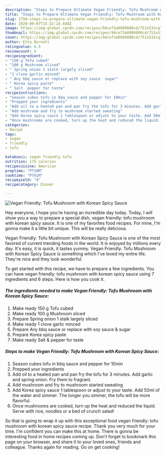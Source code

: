 ```yaml
---
description: "Steps to Prepare Ultimate Vegan Friendly: Tofu Mushroom with Korean Spicy Sauce"
title: "Steps to Prepare Ultimate Vegan Friendly: Tofu Mushroom with Korean Spicy Sauce"
slug: 1750-steps-to-prepare-ultimate-vegan-friendly-tofu-mushroom-with-korean-spicy-sauce
date: 2020-09-07T15:32:24.648Z
image: https://img-global.cpcdn.com/recipes/94cef3a0989880cd/751x532cq70/vegan-friendly-tofu-mushroom-with-korean-spicy-sauce-recipe-main-photo.jpg
thumbnail: https://img-global.cpcdn.com/recipes/94cef3a0989880cd/751x532cq70/vegan-friendly-tofu-mushroom-with-korean-spicy-sauce-recipe-main-photo.jpg
cover: https://img-global.cpcdn.com/recipes/94cef3a0989880cd/751x532cq70/vegan-friendly-tofu-mushroom-with-korean-spicy-sauce-recipe-main-photo.jpg
author: Etta Barnett
ratingvalue: 4.5
reviewcount: 4
recipeingredient:
- "150 g Tofu cubed"
- "100 g Mushroom sliced"
- " Spring onion 1 stalk largely sliced"
- "1 clove garlic minced"
- " Any bbq sauce or replace with soy sauce  sugar"
- " Korea spicy paste"
- " Salt  pepper for taste"
recipeinstructions:
- "Season cubes tofu in bbq sauce and pepper for 10min"
- "Prepped your ingredients"
- "Add oil to a heated pan and pan fry the tofu for 3 minutes. Add garlic and spring onion. Fry them to fragrant."
- "Add mushroom and fry to mushroom started sweating"
- "Add Korea spicy sauce 1 tablespoon or adjust to your taste. Add 50ml of the water and simmer. The longer you simmer, the tofu will be more flavorful."
- "Once mushrooms are cooked, turn up the heat and reduced the liquid. Serve with rice, noodles or a bed of crunch salad!"
categories:
- Recipe
tags:
- vegan
- friendly
- tofu

katakunci: vegan friendly tofu 
nutrition: 175 calories
recipecuisine: American
preptime: "PT10M"
cooktime: "PT41M"
recipeyield: "4"
recipecategory: Dinner

---
```



![Vegan Friendly: Tofu Mushroom with Korean Spicy Sauce](https://img-global.cpcdn.com/recipes/94cef3a0989880cd/751x532cq70/vegan-friendly-tofu-mushroom-with-korean-spicy-sauce-recipe-main-photo.jpg)

Hey everyone, I hope you're having an incredible day today. Today, I will show you a way to prepare a special dish, vegan friendly: tofu mushroom with korean spicy sauce. It is one of my favorites food recipes. For mine, I'm gonna make it a little bit unique. This will be really delicious.



Vegan Friendly: Tofu Mushroom with Korean Spicy Sauce is one of the most favored of current trending foods in the world. It is enjoyed by millions every day. It's easy, it is quick, it tastes yummy. Vegan Friendly: Tofu Mushroom with Korean Spicy Sauce is something which I've loved my entire life. They're nice and they look wonderful.


To get started with this recipe, we have to prepare a few ingredients. You can have vegan friendly: tofu mushroom with korean spicy sauce using 7 ingredients and 6 steps. Here is how you cook it.

<!--inarticleads1-->

##### The ingredients needed to make Vegan Friendly: Tofu Mushroom with Korean Spicy Sauce:

1. Make ready 150 g Tofu cubed
1. Make ready 100 g Mushroom sliced
1. Prepare  Spring onion 1 stalk largely sliced
1. Make ready 1 clove garlic minced
1. Prepare  Any bbq sauce or replace with soy sauce &amp; sugar
1. Prepare  Korea spicy paste
1. Make ready  Salt &amp; pepper for taste




<!--inarticleads2-->

##### Steps to make Vegan Friendly: Tofu Mushroom with Korean Spicy Sauce:

1. Season cubes tofu in bbq sauce and pepper for 10min
1. Prepped your ingredients
1. Add oil to a heated pan and pan fry the tofu for 3 minutes. Add garlic and spring onion. Fry them to fragrant.
1. Add mushroom and fry to mushroom started sweating
1. Add Korea spicy sauce 1 tablespoon or adjust to your taste. Add 50ml of the water and simmer. The longer you simmer, the tofu will be more flavorful.
1. Once mushrooms are cooked, turn up the heat and reduced the liquid. Serve with rice, noodles or a bed of crunch salad!




So that is going to wrap it up with this exceptional food vegan friendly: tofu mushroom with korean spicy sauce recipe. Thank you very much for your time. I'm confident you can make this at home. There is gonna be interesting food in home recipes coming up. Don't forget to bookmark this page on your browser, and share it to your loved ones, friends and colleague. Thanks again for reading. Go on get cooking!
